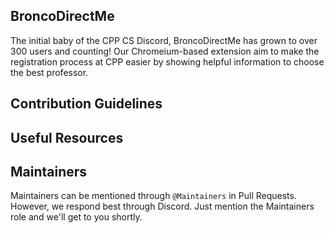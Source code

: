 ## BroncoDirectMe
The initial baby of the CPP CS Discord, BroncoDirectMe has grown to over 300 users and counting! Our Chromeium-based extension aim to make the registration process at CPP easier by showing helpful information to choose the best professor.
## Contribution Guidelines

## Useful Resources

## Maintainers
Maintainers can be mentioned through `@Maintainers` in Pull Requests. However, we respond best through Discord. Just mention the Maintainers role and we'll get to you shortly.
